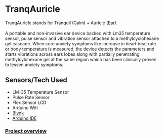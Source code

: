 # TranqAuricle 

TranqAuricle stands for Tranquil (Calm) + Auricle (Ear). <br><br> A portable and non-invasive ear device backed with Lm35 temperature sensor, pulse sensor and vibration sensor attached to a methylcyclohexane gel cascade. When core anxiety symptoms like increase in heart beat rate or body temperature is measured, the device detects the parameters and starts vibrations across ears lobes along with partially penetrating methylcylohexane gel at the same region which has been clinically proven to lessen anxiety symptoms. 
## Sensors/Tech Used
<ul>
  <li> LM-35 Temperature Sensor </li>
  <li> Pulse Rate Sensor </li>
  <li> Flex Sensor LCD </li>
  <li> Arduino Wifi </li>
  <li> <a href="https://blynk.io/getting-started"> Blynk</a> </li>
  <li> <a href="https://docs.arduino.cc/software/ide/"> Arduino IDE </a> </li>
</ul>

### [Project overview](https://www.youtube.com/watch?v=HBn5S1mKwv4)


